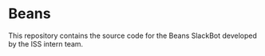# Beans
This repository contains the source code for the Beans SlackBot developed by the ISS intern team.
